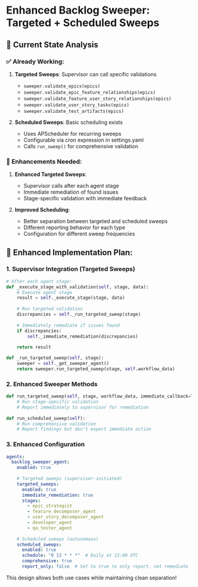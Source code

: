 # Enhanced Backlog Sweeper: Targeted + Scheduled Sweeps

## 🎯 Current State Analysis

### ✅ **Already Working:**
1. **Targeted Sweeps**: Supervisor can call specific validations
   - `sweeper.validate_epics(epics)` 
   - `sweeper.validate_epic_feature_relationships(epics)`
   - `sweeper.validate_feature_user_story_relationships(epics)`
   - `sweeper.validate_user_story_tasks(epics)`
   - `sweeper.validate_test_artifacts(epics)`

2. **Scheduled Sweeps**: Basic scheduling exists
   - Uses APScheduler for recurring sweeps
   - Configurable via cron expression in settings.yaml
   - Calls `run_sweep()` for comprehensive validation

### 🔧 **Enhancements Needed:**

1. **Enhanced Targeted Sweeps**:
   - Supervisor calls after each agent stage
   - Immediate remediation of found issues
   - Stage-specific validation with immediate feedback

2. **Improved Scheduling**:
   - Better separation between targeted and scheduled sweeps
   - Different reporting behavior for each type
   - Configuration for different sweep frequencies

## 🚀 **Enhanced Implementation Plan:**

### 1. **Supervisor Integration** (Targeted Sweeps)
```python
# After each agent stage:
def _execute_stage_with_validation(self, stage, data):
    # Execute agent stage
    result = self._execute_stage(stage, data)
    
    # Run targeted validation
    discrepancies = self._run_targeted_sweep(stage)
    
    # Immediately remediate if issues found
    if discrepancies:
        self._immediate_remediation(discrepancies)
    
    return result

def _run_targeted_sweep(self, stage):
    sweeper = self._get_sweeper_agent()
    return sweeper.run_targeted_sweep(stage, self.workflow_data)
```

### 2. **Enhanced Sweeper Methods**
```python
def run_targeted_sweep(self, stage, workflow_data, immediate_callback=True):
    # Run stage-specific validation
    # Report immediately to supervisor for remediation
    
def run_scheduled_sweep(self):
    # Run comprehensive validation
    # Report findings but don't expect immediate action
```

### 3. **Enhanced Configuration**
```yaml
agents:
  backlog_sweeper_agent:
    enabled: true
    
    # Targeted sweeps (supervisor-initiated)
    targeted_sweeps:
      enabled: true
      immediate_remediation: true
      stages:
        - epic_strategist
        - feature_decomposer_agent
        - user_story_decomposer_agent
        - developer_agent
        - qa_tester_agent
    
    # Scheduled sweeps (autonomous)
    scheduled_sweeps:
      enabled: true
      schedule: "0 12 * * *"  # Daily at 12:00 UTC
      comprehensive: true
      report_only: false  # Set to true to only report, not remediate
```

This design allows both use cases while maintaining clean separation!

